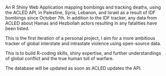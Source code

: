 An R Shiny Web Application mapping bombings and tracking deaths, using the ACLED API, in Palestine, Syria, Lebanon, and Israel as a result of IDF bombings since October 7th. In addition to the IDF tracker, any data from ACLED about Hamas and Hezbollah actors resulting in any fatalities have been listed.

This is the first iteration of a personal project, I aim for a more ambitious tracker of global interstate and intrastate violence using open-source data.

This is to build R-coding skills, shiny expertise, and further understandings of global conflict and the true human toll of warfare.

The database will be updated as soon as ACLED updates the API.
